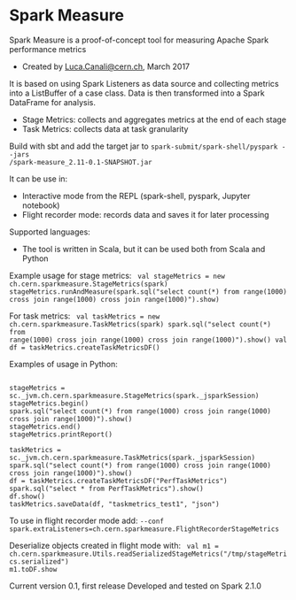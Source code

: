 # Spark Measure 

Spark Measure is a proof-of-concept tool for measuring Apache Spark performance metrics
* Created by Luca.Canali@cern.ch, March 2017
 
It is based on using Spark Listeners as data source and collecting metrics into a ListBuffer of a case class. 
Data is then transformed into a Spark DataFrame for analysis.
 *  Stage Metrics: collects and aggregates metrics at the end of each stage
 *  Task Metrics: collects data at task granularity

Build with sbt and add the target jar to 
<code>spark-submit/spark-shell/pyspark --jars <PATH>/spark-measure_2.11-0.1-SNAPSHOT.jar</code>


It can be use in:
 *   Interactive mode from the REPL (spark-shell, pyspark, Jupyter notebook)
 *   Flight recorder mode: records data and saves it for later processing

Supported languages:
 *   The tool is written in Scala, but it can be used both from Scala and Python

Example usage for stage metrics:
<code>
val stageMetrics = new ch.cern.sparkmeasure.StageMetrics(spark)
stageMetrics.runAndMeasure(spark.sql("select count(*) from range(1000) cross join range(1000) cross join range(1000)").show)
</code>

For task metrics:
<code>
val taskMetrics = new ch.cern.sparkmeasure.TaskMetrics(spark)
spark.sql("select count(*) from range(1000) cross join range(1000) cross join range(1000)").show()
val df = taskMetrics.createTaskMetricsDF()
</code>

Examples of usage in Python:

<code>
stageMetrics = sc._jvm.ch.cern.sparkmeasure.StageMetrics(spark._jsparkSession)
stageMetrics.begin()
spark.sql("select count(*) from range(1000) cross join range(1000) cross join range(1000)").show()
stageMetrics.end()
stageMetrics.printReport()
</code>

<code>
taskMetrics = sc._jvm.ch.cern.sparkmeasure.TaskMetrics(spark._jsparkSession)
spark.sql("select count(*) from range(1000) cross join range(1000) cross join range(1000)").show()
df = taskMetrics.createTaskMetricsDF("PerfTaskMetrics")
spark.sql("select * from PerfTaskMetrics").show()
df.show()
taskMetrics.saveData(df, "taskmetrics_test1", "json")
</code>

To use in flight recorder mode add:
<code>--conf spark.extraListeners=ch.cern.sparkmeasure.FlightRecorderStageMetrics</code>


Deserialize objects created in flight mode with:
<code>
val m1 = ch.cern.sparkmeasure.Utils.readSerializedStageMetrics("/tmp/stageMetrics.serialized")
m1.toDF.show
</code>

Current version 0.1, first release
Developed and tested on Spark 2.1.0
